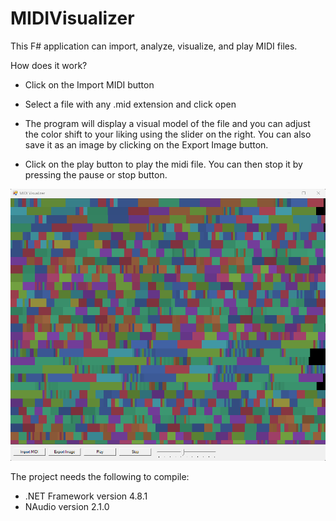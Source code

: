 # MIDIVisualizer
This F# application can import, analyze, visualize, and play MIDI files.

How does it work?
- Click on the Import MIDI button
- Select a file with any .mid extension and click open

- The program will display a visual model of the file and you can adjust the color shift to your liking using the slider on the right. You can also save it as an image by clicking on the Export Image button.

- Click on the play button to play the midi file. You can then stop it by pressing the pause or stop button.

![Screenshot](test.png)


The project needs the following to compile:

- .NET Framework version 4.8.1
- NAudio version 2.1.0
